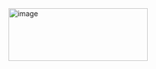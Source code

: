 
<img width="274" height="105" alt="image" src="https://github.com/user-attachments/assets/1a2f6e36-5f7d-4c85-865b-8d5f79eff3a7" />
